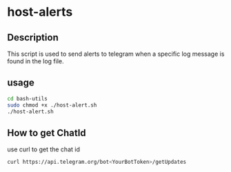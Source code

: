 # host-alerts

## Description

This script is used to send alerts to telegram when a specific log message is found in the log file.

## usage

```bash
cd bash-utils
sudo chmod +x ./host-alert.sh
./host-alert.sh
```

## How to get ChatId

use curl to get the chat id

```bash
curl https://api.telegram.org/bot<YourBotToken>/getUpdates
```